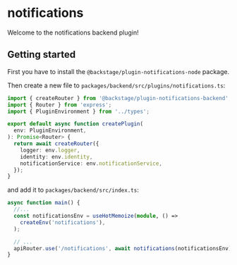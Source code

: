 # notifications

Welcome to the notifications backend plugin!

## Getting started

First you have to install the `@backstage/plugin-notifications-node` package.

Then create a new file to `packages/backend/src/plugins/notifications.ts`:

```ts
import { createRouter } from '@backstage/plugin-notifications-backend';
import { Router } from 'express';
import { PluginEnvironment } from '../types';

export default async function createPlugin(
  env: PluginEnvironment,
): Promise<Router> {
  return await createRouter({
    logger: env.logger,
    identity: env.identity,
    notificationService: env.notificationService,
  });
}
```

and add it to `packages/backend/src/index.ts`:

```ts
async function main() {
  //...
  const notificationsEnv = useHotMemoize(module, () =>
    createEnv('notifications'),
  );

  // ...
  apiRouter.use('/notifications', await notifications(notificationsEnv));
}
```
